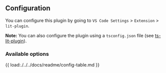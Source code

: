 ## Configuration

You can configure this plugin by going to `VS Code Settings` > `Extension` > `lit-plugin`.

**Note:** You can also configure the plugin using a `tsconfig.json` file (see [ts-lit-plugin](https://github.com/JackRobards/lit-analyzer/blob/master/packages/ts-lit-plugin)).

### Available options

{{ load:./../../docs/readme/config-table.md }}
